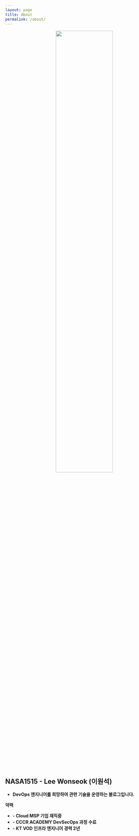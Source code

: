 ```yaml
---
layout: page
title: About
permalink: /about/
---
```



<p align="center">
<img src="https://user-images.githubusercontent.com/69498804/102948258-de814200-4508-11eb-9e72-73c5d583fe15.PNG" width="60%" height="60%" />
</p>

## NASA1515 - Lee Wonseok (이원석)


* **DevOps 엔지니어를 희망하여 관련 기술을 운영하는 블로그입니다.**

**약력**

* **- Cloud MSP 기업 재직중**
* **- CCCR ACADEMY DevSecOps 과정 수료**
* **- KT VOD 인프라 엔지니어 경력 2년**
